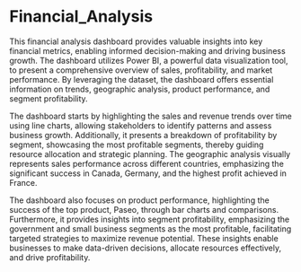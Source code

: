 # Financial_Analysis

This financial analysis dashboard provides valuable insights into key financial metrics, enabling informed decision-making and driving business growth. The dashboard utilizes Power BI, a powerful data visualization tool, to present a comprehensive overview of sales, profitability, and market performance. By leveraging the dataset, the dashboard offers essential information on trends, geographic analysis, product performance, and segment profitability.

The dashboard starts by highlighting the sales and revenue trends over time using line charts, allowing stakeholders to identify patterns and assess business growth. Additionally, it presents a breakdown of profitability by segment, showcasing the most profitable segments, thereby guiding resource allocation and strategic planning. The geographic analysis visually represents sales performance across different countries, emphasizing the significant success in Canada, Germany, and the highest profit achieved in France.

The dashboard also focuses on product performance, highlighting the success of the top product, Paseo, through bar charts and comparisons. Furthermore, it provides insights into segment profitability, emphasizing the government and small business segments as the most profitable, facilitating targeted strategies to maximize revenue potential. These insights enable businesses to make data-driven decisions, allocate resources effectively, and drive profitability.
